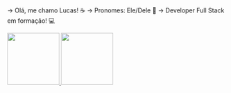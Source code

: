  ->  Olá, me chamo Lucas! ☕
 ->  Pronomes: Ele/Dele 💭
 ->  Developer Full Stack em formação! 💻

 
 
 
 
 <div>
<a href="(https://github.com/lucassoaresjs/lucassoaresjs)">
<img height="120em" src="https://github-readme-stats.vercel.app/api?username=lucassoaresjs&show_icons=true&theme=dracula&include_all_commits=true&count_private=true"/>
 <img height="120em" src="https://github-readme-stats.vercel.app/api/top-langs/?username=lucassoaresjs&layout=compact&langs_count=7&theme=dracula"/>
</div>
<!--
**lucassoaresjs/lucassoaresjs** is a ✨ _special_ ✨ repository because its `README.md` (this file) appears on your GitHub profile.

Here are some ideas to get you started:

- 🔭 I’m currently working on ...
- 🌱 I’m currently learning ...
- 👯 I’m looking to collaborate on ...
- 🤔 I’m looking for help with ...
- 💬 Ask me about ...
- 📫 How to reach me: ...
- 😄 Pronouns: ...
- ⚡ Fun fact: ...
-->
